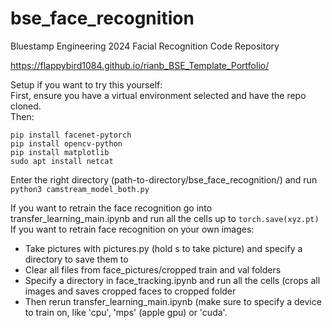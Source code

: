 # bse_face_recognition
Bluestamp Engineering 2024 Facial Recognition Code Repository

https://flappybird1084.github.io/rianb_BSE_Template_Portfolio/

Setup if you want to try this yourself: <br>
First, ensure you have a virtual environment selected and have the repo cloned. <br>
Then:

```
pip install facenet-pytorch
pip install opencv-python
pip install matplotlib
sudo apt install netcat
```

Enter the right directory (path-to-directory/bse_face_recognition/) and run ```python3 camstream_model_both.py```

If you want to retrain the face recognition go into transfer_learning_main.ipynb and run all the cells up to ```torch.save(xyz.pt)```
If you want to retrain face recognition on your own images: <br>
- Take pictures with pictures.py (hold s to take picture) and specify a directory to save them to
- Clear all files from face_pictures/cropped train and val folders
- Specify a directory in face_tracking.ipynb and run all the cells (crops all images and saves cropped faces to cropped folder
- Then rerun transfer_learning_main.ipynb (make sure to specify a device to train on, like 'cpu', 'mps' (apple gpu) or 'cuda'. 

